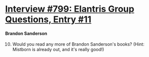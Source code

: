 # [Interview #799: Elantris Group Questions, Entry #11](https://www.theoryland.com/intvmain.php?i=799#11)

#### Brandon Sanderson

10) Would you read any more of Brandon Sanderson's books? (Hint: Mistborn is already out, and it's really good!)

